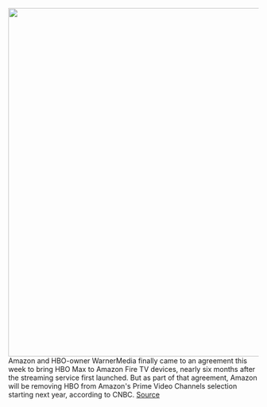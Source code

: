 <img src='https://cdn.vox-cdn.com/thumbor/MPUu3pHGi4owGZ3c_Tmfj8BUIOg=/0x0:1020x680/1200x800/filters:focal(429x259:591x421)/cdn.vox-cdn.com/uploads/chorus_image/image/67836350/HBO_logo_stock.0.jpg' width='700px' /><br/>
Amazon and HBO-owner WarnerMedia finally came to an agreement this week to bring HBO Max to Amazon Fire TV devices, nearly six months after the streaming service first launched. But as part of that agreement, Amazon will be removing HBO from Amazon's Prime Video Channels selection starting next year, according to CNBC.
<a href='https://www.theverge.com/2020/11/20/21587715/hbo-max-warnermedia-amazon-prime-video-channels-2021'> Source <a/>